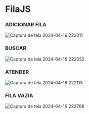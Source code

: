 # FilaJS

### ADICIONAR FILA
![Captura de tela 2024-04-16 222011](https://github.com/DyogoSI/FilaJS/assets/152982038/a83fc9e9-2121-4365-85a3-85b045a36db1)

### BUSCAR
![Captura de tela 2024-04-16 222052](https://github.com/DyogoSI/FilaJS/assets/152982038/181738e0-1859-47d7-9bc4-8efa63f18008)

### ATENDER 
![Captura de tela 2024-04-16 222113](https://github.com/DyogoSI/FilaJS/assets/152982038/0f14a5f2-75f8-4e56-8a80-53a684f6b4d0)

### FILA VAZIA
![Captura de tela 2024-04-16 222708](https://github.com/DyogoSI/FilaJS/assets/152982038/69047e4d-6840-46ad-a7fe-bb36da48f291)





